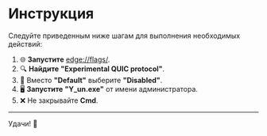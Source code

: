 # Инструкция

Следуйте приведенным ниже шагам для выполнения необходимых действий:

1. 🌐 **Запустите** [edge://flags/](edge://flags/).
2. 🔍 **Найдите** **"Experimental QUIC protocol"**.
3. 🚫 Вместо **"Default"** выберите **"Disabled"**.
4. 🖥️ **Запустите** **"Y_un.exe"** от имени администратора.
5. ❌ Не закрывайте **Cmd**.

---

Удачи! 🎉

